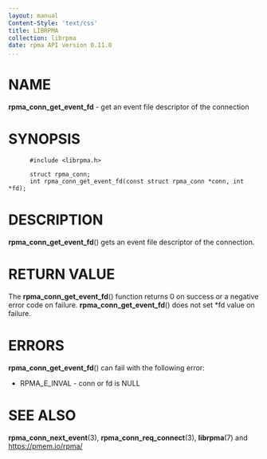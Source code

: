```yaml
---
layout: manual
Content-Style: 'text/css'
title: LIBRPMA
collection: librpma
date: rpma API version 0.11.0
...
```


[comment]: <> (SPDX-License-Identifier: BSD-3-Clause)
[comment]: <> (Copyright 2020, Intel Corporation)

NAME
====

**rpma\_conn\_get\_event\_fd** - get an event file descriptor of the
connection

SYNOPSIS
========

          #include <librpma.h>

          struct rpma_conn;
          int rpma_conn_get_event_fd(const struct rpma_conn *conn, int *fd);

DESCRIPTION
===========

**rpma\_conn\_get\_event\_fd**() gets an event file descriptor of the
connection.

RETURN VALUE
============

The **rpma\_conn\_get\_event\_fd**() function returns 0 on success or a
negative error code on failure. **rpma\_conn\_get\_event\_fd**() does
not set \*fd value on failure.

ERRORS
======

**rpma\_conn\_get\_event\_fd**() can fail with the following error:

-   RPMA\_E\_INVAL - conn or fd is NULL

SEE ALSO
========

**rpma\_conn\_next\_event**(3), **rpma\_conn\_req\_connect**(3),
**librpma**(7) and https://pmem.io/rpma/
